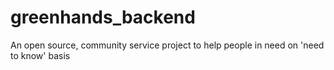 # greenhands_backend
An open source, community service project to help people in need on 'need to know' basis
